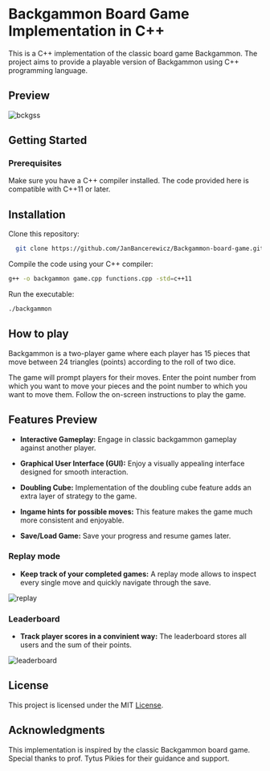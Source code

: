 # Backgammon Board Game Implementation in C++

This is a C++ implementation of the classic board game Backgammon. The project aims to provide a playable version of Backgammon using C++ programming language.

## Preview

![bckgss](https://github.com/JanBancerewicz/Backgammon-board-game/assets/79080628/23cb5efe-8d77-41e6-a631-cfe8bba699cd)


## Getting Started
### Prerequisites
Make sure you have a C++ compiler installed. The code provided here is compatible with C++11 or later.

## Installation

Clone this repository:

```bash
  git clone https://github.com/JanBancerewicz/Backgammon-board-game.git
```

Compile the code using your C++ compiler:

```bash
g++ -o backgammon game.cpp functions.cpp -std=c++11
```
Run the executable:
```bash
./backgammon
```

## How to play

Backgammon is a two-player game where each player has 15 pieces that move between 24 triangles (points) according to the roll of two dice.

The game will prompt players for their moves. Enter the point number from which you want to move your pieces and the point number to which you want to move them. Follow the on-screen instructions to play the game.

## Features Preview

- **Interactive Gameplay:** Engage in classic backgammon gameplay against another player.

- **Graphical User Interface (GUI):** Enjoy a visually appealing interface designed for smooth interaction.

- **Doubling Cube:** Implementation of the doubling cube feature adds an extra layer of strategy to the game.

- **Ingame hints for possible moves:** This feature makes the game much more consistent and enjoyable.

- **Save/Load Game:** Save your progress and resume games later.


### Replay mode

- **Keep track of your completed games:** A replay mode allows to inspect every single move and quickly navigate through the save. 

![replay](https://github.com/JanBancerewicz/Backgammon-board-game/assets/79080628/17e0503f-cb8b-4584-811f-4efa103c925a)
 
### Leaderboard

- **Track player scores in a convinient way:** The leaderboard stores all users and the sum of their points. 

![leaderboard](https://github.com/JanBancerewicz/Backgammon-board-game/assets/79080628/3b43452c-2f70-4200-96fc-9d4d68985356)


## License
This project is licensed under the MIT [License](LICENSE).

## Acknowledgments
This implementation is inspired by the classic Backgammon board game.
Special thanks to prof. Tytus Pikies for their guidance and support.



